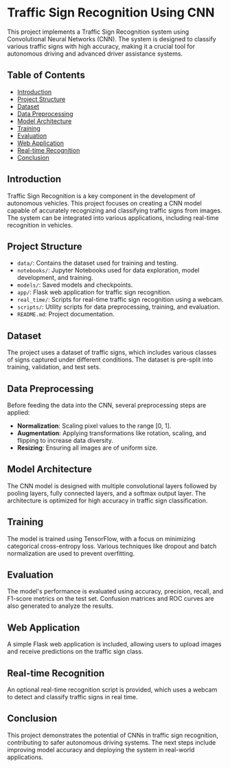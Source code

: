 # Traffic Sign Recognition Using CNN

This project implements a Traffic Sign Recognition system using Convolutional Neural Networks (CNN). The system is designed to classify various traffic signs with high accuracy, making it a crucial tool for autonomous driving and advanced driver assistance systems.

## Table of Contents

- [Introduction](#introduction)
- [Project Structure](#project-structure)
- [Dataset](#dataset)
- [Data Preprocessing](#data-preprocessing)
- [Model Architecture](#model-architecture)
- [Training](#training)
- [Evaluation](#evaluation)
- [Web Application](#web-application)
- [Real-time Recognition](#real-time-recognition)
- [Conclusion](#conclusion)

## Introduction

Traffic Sign Recognition is a key component in the development of autonomous vehicles. This project focuses on creating a CNN model capable of accurately recognizing and classifying traffic signs from images. The system can be integrated into various applications, including real-time recognition in vehicles.

## Project Structure

- `data/`: Contains the dataset used for training and testing.
- `notebooks/`: Jupyter Notebooks used for data exploration, model development, and training.
- `models/`: Saved models and checkpoints.
- `app/`: Flask web application for traffic sign recognition.
- `real_time/`: Scripts for real-time traffic sign recognition using a webcam.
- `scripts/`: Utility scripts for data preprocessing, training, and evaluation.
- `README.md`: Project documentation.

## Dataset

The project uses a dataset of traffic signs, which includes various classes of signs captured under different conditions. The dataset is pre-split into training, validation, and test sets.

## Data Preprocessing

Before feeding the data into the CNN, several preprocessing steps are applied:
- **Normalization**: Scaling pixel values to the range [0, 1].
- **Augmentation**: Applying transformations like rotation, scaling, and flipping to increase data diversity.
- **Resizing**: Ensuring all images are of uniform size.

## Model Architecture

The CNN model is designed with multiple convolutional layers followed by pooling layers, fully connected layers, and a softmax output layer. The architecture is optimized for high accuracy in traffic sign classification.

## Training

The model is trained using TensorFlow, with a focus on minimizing categorical cross-entropy loss. Various techniques like dropout and batch normalization are used to prevent overfitting.

## Evaluation

The model's performance is evaluated using accuracy, precision, recall, and F1-score metrics on the test set. Confusion matrices and ROC curves are also generated to analyze the results.

## Web Application

A simple Flask web application is included, allowing users to upload images and receive predictions on the traffic sign class.

## Real-time Recognition

An optional real-time recognition script is provided, which uses a webcam to detect and classify traffic signs in real time.

## Conclusion

This project demonstrates the potential of CNNs in traffic sign recognition, contributing to safer autonomous driving systems. The next steps include improving model accuracy and deploying the system in real-world applications.

